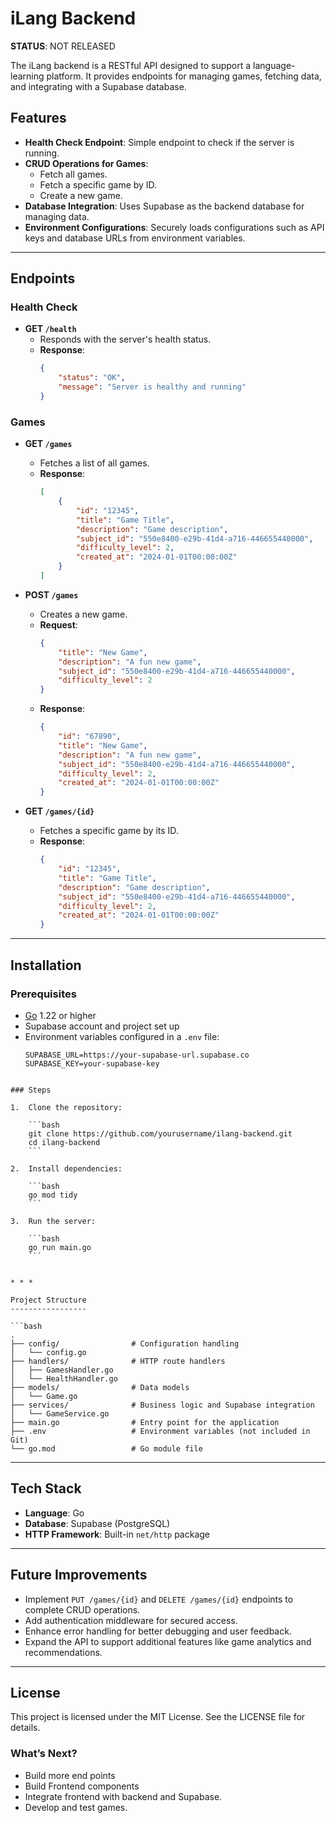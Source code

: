 # iLang Backend
**STATUS**: NOT RELEASED

The iLang backend is a RESTful API designed to support a language-learning platform. It provides endpoints for managing games, fetching data, and integrating with a Supabase database.

## Features

- **Health Check Endpoint**: Simple endpoint to check if the server is running.
- **CRUD Operations for Games**:
  - Fetch all games.
  - Fetch a specific game by ID.
  - Create a new game.
- **Database Integration**: Uses Supabase as the backend database for managing data.
- **Environment Configurations**: Securely loads configurations such as API keys and database URLs from environment variables.

---

## Endpoints

### Health Check
- **GET `/health`**
  - Responds with the server's health status.
  - **Response**:
    ```json
    {
        "status": "OK",
        "message": "Server is healthy and running"
    }
    ```

### Games
- **GET `/games`**
  - Fetches a list of all games.
  - **Response**:
    ```json
    [
        {
            "id": "12345",
            "title": "Game Title",
            "description": "Game description",
            "subject_id": "550e8400-e29b-41d4-a716-446655440000",
            "difficulty_level": 2,
            "created_at": "2024-01-01T00:00:00Z"
        }
    ]
    ```

- **POST `/games`**
  - Creates a new game.
  - **Request**:
    ```json
    {
        "title": "New Game",
        "description": "A fun new game",
        "subject_id": "550e8400-e29b-41d4-a716-446655440000",
        "difficulty_level": 2
    }
    ```
  - **Response**:
    ```json
    {
        "id": "67890",
        "title": "New Game",
        "description": "A fun new game",
        "subject_id": "550e8400-e29b-41d4-a716-446655440000",
        "difficulty_level": 2,
        "created_at": "2024-01-01T00:00:00Z"
    }
    ```

- **GET `/games/{id}`**
  - Fetches a specific game by its ID.
  - **Response**:
    ```json
    {
        "id": "12345",
        "title": "Game Title",
        "description": "Game description",
        "subject_id": "550e8400-e29b-41d4-a716-446655440000",
        "difficulty_level": 2,
        "created_at": "2024-01-01T00:00:00Z"
    }
    ```

---

## Installation

### Prerequisites
- [Go](https://golang.org/) 1.22 or higher
- Supabase account and project set up
- Environment variables configured in a `.env` file:
  ```env
  SUPABASE_URL=https://your-supabase-url.supabase.co
  SUPABASE_KEY=your-supabase-key
```

### Steps

1.  Clone the repository:

    ```bash
    git clone https://github.com/yourusername/ilang-backend.git
    cd ilang-backend
    ```

2.  Install dependencies:

    ```bash
    go mod tidy
    ```

3.  Run the server:

    ```bash
    go run main.go
    ```


* * *

Project Structure
-----------------

```bash
.
├── config/                # Configuration handling
│   └── config.go
├── handlers/              # HTTP route handlers
│   ├── GamesHandler.go
│   └── HealthHandler.go
├── models/                # Data models
│   └── Game.go
├── services/              # Business logic and Supabase integration
│   └── GameService.go
├── main.go                # Entry point for the application
├── .env                   # Environment variables (not included in Git)
└── go.mod                 # Go module file
```

* * *

Tech Stack
----------

*   **Language**: Go
*   **Database**: Supabase (PostgreSQL)
*   **HTTP Framework**: Built-in `net/http` package

* * *

Future Improvements
-------------------

*   Implement `PUT /games/{id}` and `DELETE /games/{id}` endpoints to complete CRUD operations.
*   Add authentication middleware for secured access.
*   Enhance error handling for better debugging and user feedback.
*   Expand the API to support additional features like game analytics and recommendations.

* * *

License
-------

This project is licensed under the MIT License. See the LICENSE file for details.

### **What’s Next?**
- Build more end points
- Build Frontend components
- Integrate frontend with backend and Supabase.
- Develop and test games.